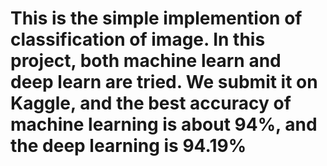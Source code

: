 # This is the simple implemention of classification of image. In this project, both machine learn and deep learn are tried. We submit it on Kaggle, and the best accuracy of machine learning is about 94%, and the deep learning is 94.19%
